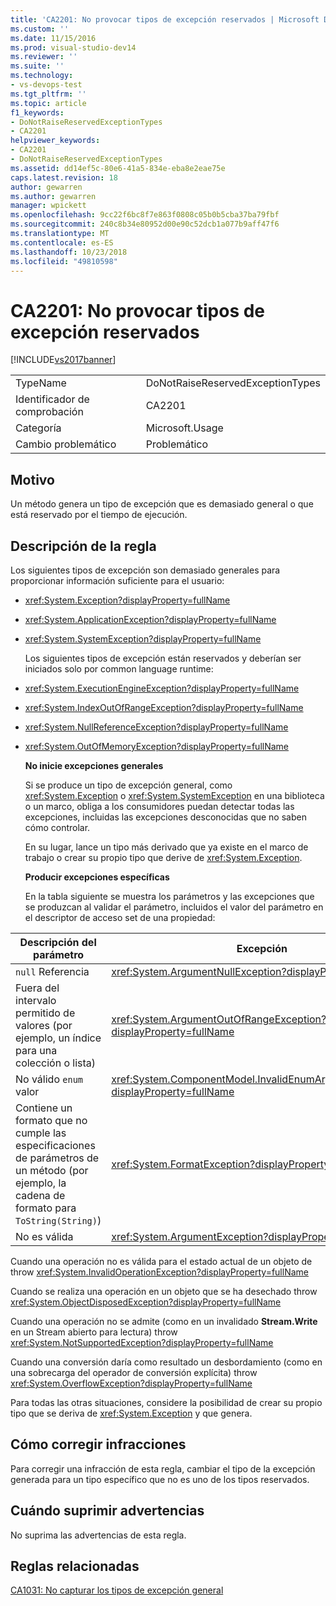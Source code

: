 ```yaml
---
title: 'CA2201: No provocar tipos de excepción reservados | Microsoft Docs'
ms.custom: ''
ms.date: 11/15/2016
ms.prod: visual-studio-dev14
ms.reviewer: ''
ms.suite: ''
ms.technology:
- vs-devops-test
ms.tgt_pltfrm: ''
ms.topic: article
f1_keywords:
- DoNotRaiseReservedExceptionTypes
- CA2201
helpviewer_keywords:
- CA2201
- DoNotRaiseReservedExceptionTypes
ms.assetid: dd14ef5c-80e6-41a5-834e-eba8e2eae75e
caps.latest.revision: 18
author: gewarren
ms.author: gewarren
manager: wpickett
ms.openlocfilehash: 9cc22f6bc8f7e863f0808c05b0b5cba37ba79fbf
ms.sourcegitcommit: 240c8b34e80952d00e90c52dcb1a077b9aff47f6
ms.translationtype: MT
ms.contentlocale: es-ES
ms.lasthandoff: 10/23/2018
ms.locfileid: "49810598"
---
```

# <a name="ca2201-do-not-raise-reserved-exception-types"></a>CA2201: No provocar tipos de excepción reservados
[!INCLUDE[vs2017banner](../includes/vs2017banner.md)]

|||
|-|-|
|TypeName|DoNotRaiseReservedExceptionTypes|
|Identificador de comprobación|CA2201|
|Categoría|Microsoft.Usage|
|Cambio problemático|Problemático|

## <a name="cause"></a>Motivo
 Un método genera un tipo de excepción que es demasiado general o que está reservado por el tiempo de ejecución.

## <a name="rule-description"></a>Descripción de la regla
 Los siguientes tipos de excepción son demasiado generales para proporcionar información suficiente para el usuario:

- <xref:System.Exception?displayProperty=fullName>

- <xref:System.ApplicationException?displayProperty=fullName>

- <xref:System.SystemException?displayProperty=fullName>

  Los siguientes tipos de excepción están reservados y deberían ser iniciados solo por common language runtime:

- <xref:System.ExecutionEngineException?displayProperty=fullName>

- <xref:System.IndexOutOfRangeException?displayProperty=fullName>

- <xref:System.NullReferenceException?displayProperty=fullName>

- <xref:System.OutOfMemoryException?displayProperty=fullName>

  **No inicie excepciones generales**

  Si se produce un tipo de excepción general, como <xref:System.Exception> o <xref:System.SystemException> en una biblioteca o un marco, obliga a los consumidores puedan detectar todas las excepciones, incluidas las excepciones desconocidas que no saben cómo controlar.

  En su lugar, lance un tipo más derivado que ya existe en el marco de trabajo o crear su propio tipo que derive de <xref:System.Exception>.

  **Producir excepciones específicas**

  En la tabla siguiente se muestra los parámetros y las excepciones que se produzcan al validar el parámetro, incluidos el valor del parámetro en el descriptor de acceso set de una propiedad:

|Descripción del parámetro|Excepción|
|---------------------------|---------------|
|`null` Referencia|<xref:System.ArgumentNullException?displayProperty=fullName>|
|Fuera del intervalo permitido de valores (por ejemplo, un índice para una colección o lista)|<xref:System.ArgumentOutOfRangeException?displayProperty=fullName>|
|No válido `enum` valor|<xref:System.ComponentModel.InvalidEnumArgumentException?displayProperty=fullName>|
|Contiene un formato que no cumple las especificaciones de parámetros de un método (por ejemplo, la cadena de formato para `ToString(String)`)|<xref:System.FormatException?displayProperty=fullName>|
|No es válida|<xref:System.ArgumentException?displayProperty=fullName>|

 Cuando una operación no es válida para el estado actual de un objeto de throw <xref:System.InvalidOperationException?displayProperty=fullName>

 Cuando se realiza una operación en un objeto que se ha desechado throw <xref:System.ObjectDisposedException?displayProperty=fullName>

 Cuando una operación no se admite (como en un invalidado **Stream.Write** en un Stream abierto para lectura) throw <xref:System.NotSupportedException?displayProperty=fullName>

 Cuando una conversión daría como resultado un desbordamiento (como en una sobrecarga del operador de conversión explícita) throw <xref:System.OverflowException?displayProperty=fullName>

 Para todas las otras situaciones, considere la posibilidad de crear su propio tipo que se deriva de <xref:System.Exception> y que genera.

## <a name="how-to-fix-violations"></a>Cómo corregir infracciones
 Para corregir una infracción de esta regla, cambiar el tipo de la excepción generada para un tipo específico que no es uno de los tipos reservados.

## <a name="when-to-suppress-warnings"></a>Cuándo suprimir advertencias
 No suprima las advertencias de esta regla.

## <a name="related-rules"></a>Reglas relacionadas
 [CA1031: No capturar los tipos de excepción general](../code-quality/ca1031-do-not-catch-general-exception-types.md)



